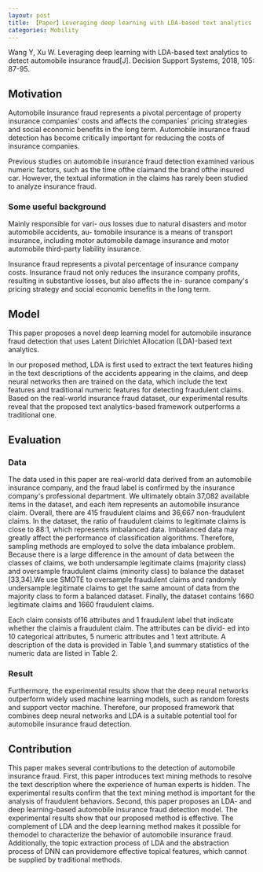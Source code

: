 ```yaml
---
layout: post
title: 【Paper】Leveraging deep learning with LDA-based text analytics to detect automobile insurance fraud
categories: Mobility
---
```


Wang Y, Xu W. Leveraging deep learning with LDA-based text analytics to detect automobile insurance fraud[J]. Decision Support Systems, 2018, 105: 87-95.

## Motivation

Automobile insurance fraud represents a pivotal percentage of property insurance companies' costs and affects the companies' pricing strategies and social economic benefits in the long term. Automobile insurance fraud detection has become critically important for reducing the costs of insurance companies.

Previous studies on automobile insurance fraud detection examined various numeric factors, such as the time ofthe claimand the brand ofthe insured car. However, the textual information in the claims has rarely been studied to analyze insurance fraud. 

### Some useful background

Mainly responsible for vari- ous losses due to natural disasters and motor automobile accidents, au- tomobile insurance is a means of transport insurance, including motor automobile damage insurance and motor automobile third-party liability insurance. 

Insurance fraud represents a pivotal percentage of insurance company costs. Insurance fraud not only reduces the insurance company profits, resulting in substantive losses, but also affects the in- surance company's pricing strategy and social economic benefits in the long term.

## Model

This paper proposes a novel deep learning model for automobile insurance fraud detection that uses Latent Dirichlet Allocation (LDA)-based text analytics.

In our proposed method, LDA is first used to extract the text features hiding in the text descriptions of the accidents appearing in the claims, and deep neural networks then are trained on the data, which include the text features and traditional numeric features for detecting fraudulent claims. Based on the real-world insurance fraud dataset, our experimental results reveal that the proposed text analytics-based framework outperforms a traditional one. 

## Evaluation

### Data

The data used in this paper are real-world data derived from an automobile insurance company, and the fraud label is confirmed by the insurance company's professional department. We ultimately obtain 37,082 available items in the dataset, and each item represents an automobile insurance claim. Overall, there are 415 fraudulent claims and 36,667 non-fraudulent claims. In the dataset, the ratio of fraudulent claims to legitimate claims is close to 88:1, which represents imbalanced data. Imbalanced data may greatly affect the performance of classification algorithms. Therefore, sampling methods are employed to solve the data imbalance problem. Because there is a large difference in the amount of data between the classes of claims, we both undersample legitimate claims (majority class) and oversample fraudulent claims (minority class) to balance the dataset [33,34].We use SMOTE to oversample fraudulent claims and randomly undersample legitimate claims to get the same amount of data from the majority class to form a balanced dataset. Finally, the dataset contains 1660 legitimate claims and 1660 fraudulent claims. 

Each claim consists of16 attributes and 1 fraudulent label that indicate whether the claimis a fraudulent claim. The attributes can be divid- ed into 10 categorical attributes, 5 numeric attributes and 1 text attribute. A description of the data is provided in Table 1,and summary statistics of the numeric data are listed in Table 2. 

### Result
Furthermore, the experimental results show that the deep neural networks outperform widely used machine learning models, such as random forests and support vector machine. Therefore, our proposed framework that combines deep neural networks and LDA is a suitable potential tool for automobile insurance fraud detection.

## Contribution

This paper makes several contributions to the detection of automobile insurance fraud. First, this paper introduces text mining methods to resolve the text description where the experience of human experts is hidden. The experimental results confirm that the text mining method is important for the analysis of fraudulent behaviors. Second, this paper proposes an LDA- and deep learning-based automobile insurance fraud detection model. The experimental results show that our proposed method is effective. The complement of LDA and the deep learning method makes it possible for themodel to characterize the behavior of automobile insurance fraud. Additionally, the topic extraction process of LDA and the abstraction process of DNN can providemore effective topical features, which cannot be supplied by traditional methods.



